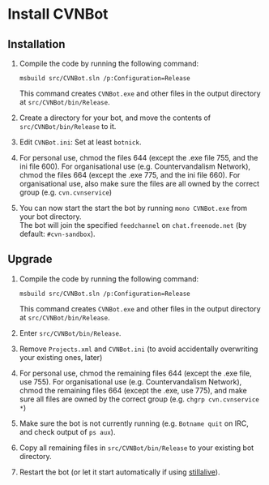 # Install CVNBot

## Installation

1. Compile the code by running the following command:

   `msbuild src/CVNBot.sln /p:Configuration=Release`

   This command creates `CVNBot.exe` and other files in the output directory at `src/CVNBot/bin/Release`.
1. Create a directory for your bot, and move the contents of `src/CVNBot/bin/Release` to it.
1. Edit `CVNBot.ini`: Set at least `botnick`.
1. For personal use, chmod the files 644 (except the .exe file 755, and the ini file 600). For organisational use (e.g. Countervandalism Network), chmod the files 664 (except the .exe 775, and the ini file 660). For organisational use, also make sure the files are all owned by the correct group (e.g. `cvn.cvnservice`)
1. You can now start the start the bot by running `mono CVNBot.exe` from your bot directory.<br/>The bot will join the specified `feedchannel` on `chat.freenode.net` (by default: `#cvn-sandbox`).

## Upgrade

1. Compile the code by running the following command:

   `msbuild src/CVNBot.sln /p:Configuration=Release`

   This command creates `CVNBot.exe` and other files in the output directory at `src/CVNBot/bin/Release`.
1. Enter `src/CVNBot/bin/Release`.
1. Remove `Projects.xml` and `CVNBot.ini` (to avoid accidentally overwriting your existing ones, later)
1. For personal use, chmod the remaining files 644 (except the .exe file, use 755).
   For organisational use (e.g. Countervandalism Network), chmod the remaining files 664 (except the .exe, use 775), and make sure all files are owned by the correct group (e.g. `chgrp cvn.cvnservice *`)
1. Make sure the bot is not currently running (e.g. `Botname quit` on IRC, and check output of `ps aux`).
1. Copy all remaining files in `src/CVNBot/bin/Release` to your existing bot directory.
1. Restart the bot (or let it start automatically if using [stillalive](https://github.com/countervandalism/stillalive)).
